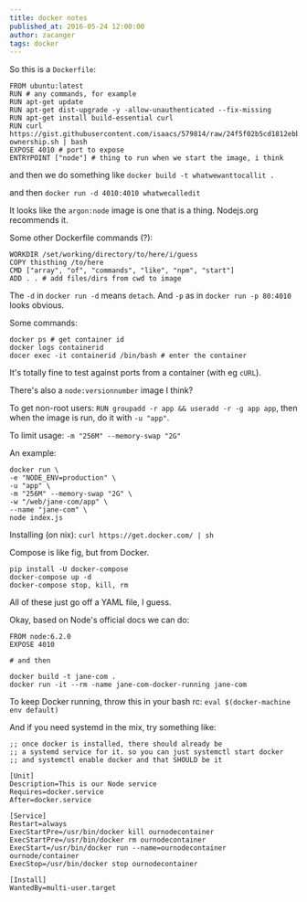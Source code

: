 ```yaml
---
title: docker notes
published_at: 2016-05-24 12:00:00
author: zacanger
tags: docker
---
```


So this is a `Dockerfile`:

```
FROM ubuntu:latest
RUN # any commands, for example
RUN apt-get update
RUN apt-get dist-upgrade -y -allow-unauthenticated --fix-missing
RUN apt-get install build-essential curl
RUN curl https://gist.githubusercontent.com/isaacs/579814/raw/24f5f02b5cd1812ebb1c41a33a13a0417cccbd69/take-ownership.sh | bash
EXPOSE 4010 # port to expose
ENTRYPOINT ["node"] # thing to run when we start the image, i think
```

and then we do something like `docker build -t whatwewanttocallit .`

and then `docker run -d 4010:4010 whatwecalledit`

It looks like the `argon:node` image is one that is a thing. Nodejs.org recommends it.

Some other Dockerfile commands (?):

```
WORKDIR /set/working/directory/to/here/i/guess
COPY thisthing /to/here
CMD ["array", "of", "commands", "like", "npm", "start"]
ADD . . # add files/dirs from cwd to image
```

The `-d` in `docker run -d` means `detach`. And `-p` as in `docker run -p 80:4010` looks obvious.

Some commands:

```
docker ps # get container id
docker logs containerid
docer exec -it containerid /bin/bash # enter the container
```

It's totally fine to test against ports from a container (with eg `cURL`).

There's also a `node:versionnumber` image I think?

To get non-root users: `RUN groupadd -r app && useradd -r -g app app`,
then when the image is run, do it with `-u "app"`.

To limit usage: `-m "256M" --memory-swap "2G"`

An example:

```shell
docker run \
-e "NODE_ENV=production" \
-u "app" \
-m "256M" --memory-swap "2G" \
-w "/web/jane-com/app" \
--name "jane-com" \
node index.js
```

Installing (on nix): `curl https://get.docker.com/ | sh`

Compose is like fig, but from Docker.

```
pip install -U docker-compose
docker-compose up -d
docker-compose stop, kill, rm
```

All of these just go off a YAML file, I guess.

Okay, based on Node's official docs we can do:

```
FROM node:6.2.0
EXPOSE 4010

# and then

docker build -t jane-com .
docker run -it --rm -name jane-com-docker-running jane-com
```

To keep Docker running, throw this in your bash rc: `eval $(docker-machine env default)`

And if you need systemd in the mix, try something like:

```
;; once docker is installed, there should already be
;; a systemd service for it. so you can just systemctl start docker
;; and systemctl enable docker and that SHOULD be it

[Unit]
Description=This is our Node service
Requires=docker.service
After=docker.service

[Service]
Restart=always
ExecStartPre=/usr/bin/docker kill ournodecontainer
ExecStartPre=/usr/bin/docker rm ournodecontainer
ExecStart=/usr/bin/docker run --name=ournodecontainer ournode/container
ExecStop=/usr/bin/docker stop ournodecontainer

[Install]
WantedBy=multi-user.target
```

